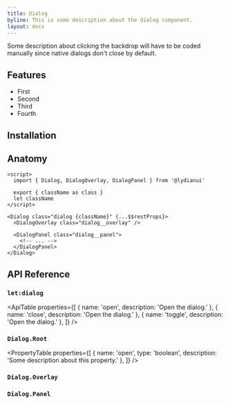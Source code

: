 ```yaml
---
title: Dialog
byline: This is some description about the dialog component.
layout: docs
---
```


<script lang="ts">
import Callout from '$helpers/components/Callout.svelte';
import Demo from '$helpers/components/Demo.svelte';
import PropertyTable from '$helpers/components/PropertyTable.svelte';
import ApiTable from '$helpers/components/ApiTable.svelte';
</script>

<Demo src="/examples/dialog/basic" />

<Callout title="About the dialog's default behavior">
Some description about clicking the backdrop will have to be coded manually since native dialogs
don't close by default.
</Callout>

## Features
- First
- Second
- Third
- Fourth

## Installation

## Anatomy

```svelte
<script>
  import { Dialog, DialogOverlay, DialogPanel } from '@lydianui'
  
  export { className as class }
  let className
</script>

<Dialog class="dialog {className}" {...$$restProps}>
  <DialogOverlay class="dialog__overlay" />
  
  <DialogPanel class="dialog__panel">
    <!-- ... -->
  </DialogPanel>
</Dialog>
```



## API Reference

### `let:dialog`

<ApiTable properties={[
    { name: 'open', description: 'Open the dialog.' },
    { name: 'close', description: 'Open the dialog.' },
    { name: 'toggle', description: 'Open the dialog.' },
]} />

### `Dialog.Root`

<PropertyTable properties={[
    { name: 'open', type: 'boolean', description: 'Some description about this property.' },
  ]} />


### `Dialog.Overlay`


### `Dialog.Panel`